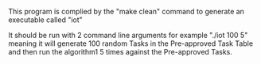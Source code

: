 This program is complied by the "make clean" command to generate an executable called "iot"

It should be run with 2 command line arguments for example "./iot 100 5" meaning it will generate 100 random Tasks in the Pre-approved Task Table and then run the algorithm1 5 times against the Pre-approved Tasks.
